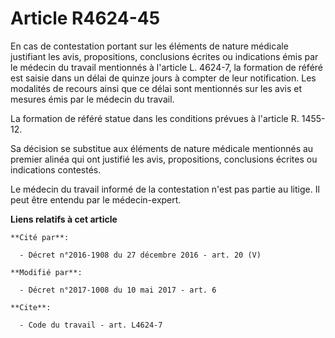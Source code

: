 # Article R4624-45

En cas de contestation portant sur les éléments de nature médicale justifiant les avis, propositions, conclusions écrites ou
indications émis par le médecin du travail mentionnés à l'article L. 4624-7, la formation de référé est saisie dans un délai
de quinze jours à compter de leur notification. Les modalités de recours ainsi que ce délai sont mentionnés sur les avis et
mesures émis par le médecin du travail.

La formation de référé statue dans les conditions prévues à l'article R. 1455-12.

Sa décision se substitue aux éléments de nature médicale mentionnés au premier alinéa qui ont justifié les avis,
propositions, conclusions écrites ou indications contestés.

Le médecin du travail informé de la contestation n'est pas partie au litige. Il peut être entendu par le médecin-expert.

**Liens relatifs à cet article**

	**Cité par**:

	  - Décret n°2016-1908 du 27 décembre 2016 - art. 20 (V)

	**Modifié par**:

	  - Décret n°2017-1008 du 10 mai 2017 - art. 6

	**Cite**:

	  - Code du travail - art. L4624-7
